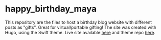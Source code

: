 # happy_birthday_maya
This repository are the files to host a birthday blog website with different posts as "gifts". Great for virtual/portable gifting! The site was created with Hugo, using the Swift theme.
Live site available [here](https://justinoeuf.github.io/happy_birthday_maya) and theme repo [here](https://github.com/onweru/hugo-swift-theme).
